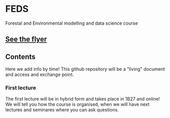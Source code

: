# FEDS
Forestal and Environmental modelling and data science course

## [See the flyer](https://github.com/stenoe/FEDS/blob/main/flyerLectureMI1970.pdf)

## Contents

Here we add info by time! This github repository will be a "living" document and access and exchange point.

### First lecture

The first lecture will be in hybrid form and takes place in 1B27 and online!
We will tell you how the course is organised, when we will have next lectures and seminares where you can ask questions. 

